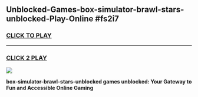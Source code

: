 
## Unblocked-Games-box-simulator-brawl-stars-unblocked-Play-Online #fs2i7
<h3>
<a href="https://news.freeplayer.one?title=box-simulator-brawl-stars-unblocked&ref=3">CLICK TO PLAY</a></h3>
<hr>

<h3>
<a href="https://news.freeplayer.one?title=box-simulator-brawl-stars-unblocked&ref=3">CLICK 2 PLAY</a>
  
</h3>

<a href="https://news.freeplayer.one?title=box-simulator-brawl-stars-unblocked&ref=3"><img src="https://clearcache.store/games.png"></a>


**box-simulator-brawl-stars-unblocked games unblocked: Your Gateway to Fun and Accessible Online Gaming**
